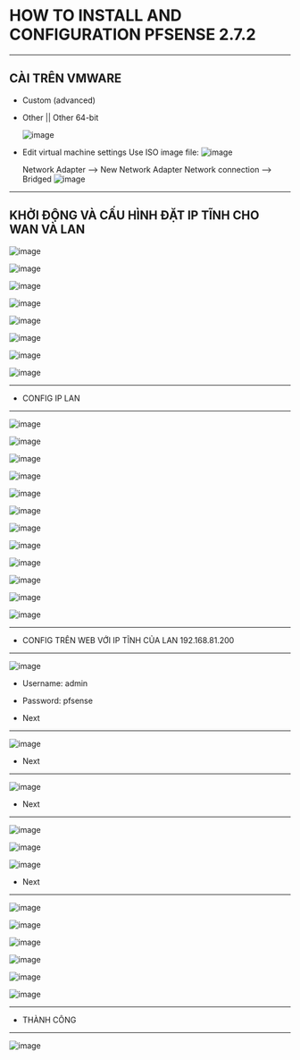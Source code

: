 # HOW TO INSTALL AND CONFIGURATION PFSENSE 2.7.2

- - - - -

## CÀI TRÊN VMWARE
- Custom (advanced)
- Other || Other 64-bit

  ![image](https://github.com/user-attachments/assets/6641ccd4-17eb-4702-9d6c-c3db1d9dfd34)
- Edit virtual machine settings
  Use ISO image file:
  ![image](https://github.com/user-attachments/assets/dde13812-0ce8-47a5-90df-4419250b0383)

  Network Adapter --> New Network Adapter
    Network connection --> Bridged
  ![image](https://github.com/user-attachments/assets/a66f1d1c-dfa3-48c2-8a30-f95647e6249a)

- - - - -
## KHỞI ĐỘNG VÀ CẤU HÌNH ĐẶT IP TĨNH CHO WAN VÀ LAN
![image](https://github.com/user-attachments/assets/548b8b11-525d-4035-bd77-34fe8c5875b0)

![image](https://github.com/user-attachments/assets/5b585f00-a91e-4603-a274-81a3b1b52bfd)

![image](https://github.com/user-attachments/assets/a107550a-7b1f-4701-89b4-516515c6cd3d)

![image](https://github.com/user-attachments/assets/1317f6e4-0586-4b78-bff5-d012a0e17df7)

![image](https://github.com/user-attachments/assets/b9335b5e-dd90-42c0-bdf9-5eecfe204b43)

![image](https://github.com/user-attachments/assets/e4c524c5-44f1-4f84-a480-fe2f5ef69ca3)

![image](https://github.com/user-attachments/assets/ba2b4781-7365-43d9-a2e3-796cfb1ccfcd)

![image](https://github.com/user-attachments/assets/c7a078bf-656c-4aac-946f-d14beacbb646)

- - - - -
- CONFIG IP LAN
- - - - -
![image](https://github.com/user-attachments/assets/d6be17e1-122b-456a-a625-50a6af496c6d)

![image](https://github.com/user-attachments/assets/214e6a79-3b36-403c-8168-70a084a6fe31)

![image](https://github.com/user-attachments/assets/ec3ec5db-bbe9-4fa4-8b96-9bcea7a3769e)

![image](https://github.com/user-attachments/assets/2d665519-0e90-4517-ad9b-9739569f0b6f)

![image](https://github.com/user-attachments/assets/760760da-4b76-41b0-8028-6205d438c12c)

![image](https://github.com/user-attachments/assets/aad05b64-6b4d-4df4-b449-0c8d2f738ddc)

![image](https://github.com/user-attachments/assets/4385169a-f59d-4334-8cca-369567d98a4b)

![image](https://github.com/user-attachments/assets/cd03301e-41c7-4eb6-8a53-19282ebebab1)

![image](https://github.com/user-attachments/assets/56a2b96a-4c8e-436e-99b8-904466f97364)

![image](https://github.com/user-attachments/assets/d914a7a7-c0a1-41ab-8a7b-0a0fb7d2a938)

![image](https://github.com/user-attachments/assets/96fc2827-4e46-4294-a64c-722bc59a8e4c)

![image](https://github.com/user-attachments/assets/f09c1a30-0ac0-44e3-b1a2-f196dde9d081)

- - - - -
- CONFIG TRÊN WEB VỚI IP TĨNH CỦA LAN 192.168.81.200 
- - - - -

![image](https://github.com/user-attachments/assets/acaa08dc-486a-4e9f-bd62-710cab49d294)

- Username: admin
- Password: pfsense

- Next
- - - - -
![image](https://github.com/user-attachments/assets/2bd746c3-14c8-4b61-9ca5-84ccbcdfde7b)
- Next
- - - - -
![image](https://github.com/user-attachments/assets/e0763835-4bb9-47f4-bbd8-1b3217aaa417)
- Next
- - - - -
![image](https://github.com/user-attachments/assets/8351dbd2-3eaf-4bfd-9421-bafedd222460)

![image](https://github.com/user-attachments/assets/4c83a75f-0e38-4076-a16e-acca52cd9c89)

![image](https://github.com/user-attachments/assets/86555b89-0975-4c8e-b041-e4f26afae9fc)
- Next
- - - - -
![image](https://github.com/user-attachments/assets/160ad380-22e6-4445-8e89-151a11cbdc40)

![image](https://github.com/user-attachments/assets/20a90070-35a9-4239-bd42-b779c778e51b)

![image](https://github.com/user-attachments/assets/f1966fc5-23b5-461d-a879-f48a5dfcc401)

![image](https://github.com/user-attachments/assets/570ce956-2ac6-4ea3-8623-632ba4b290ec)

![image](https://github.com/user-attachments/assets/4c424b75-35a3-45c8-bc50-a9668147c732)

![image](https://github.com/user-attachments/assets/606a561c-d45f-4a8a-96d6-bef0b03bee49)

- - - - -
- THÀNH CÔNG
- - - - -

![image](https://github.com/user-attachments/assets/453ee468-e4f4-4144-b1f1-13988a7f78d2)
